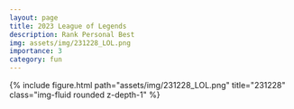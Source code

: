 ```yaml
---
layout: page
title: 2023 League of Legends
description: Rank Personal Best
img: assets/img/231228_LOL.png
importance: 3
category: fun
---
```


<div class="row mt-3">
    <!-- Image -->
    <div class="col-sm mt-3 mt-md-0">
        {% include figure.html path="assets/img/231228_LOL.png" title="231228" class="img-fluid rounded z-depth-1" %}
    </div>
</div>